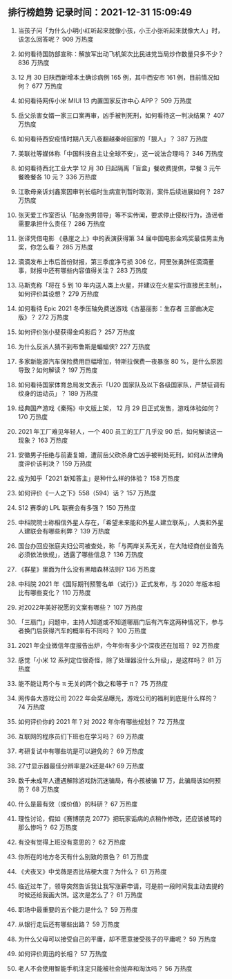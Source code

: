 
## 排行榜趋势 记录时间：2021-12-31 15:09:49
  
  1. 当孩子问「为什么小明小红听起来就像小孩，小王小张听起来就像大人」时，该怎么回答呢？ 909 万热度
    
  2. 如何看待国防部宣称：解放军出动飞机架次比民进党当局炒作数量只多不少？ 836 万热度
    
  3. 12 月 30 日陕西新增本土确诊病例 165 例，其中西安市 161 例，目前情况如何？ 677 万热度
    
  4. 如何看待网传小米 MIUI 13 内置国家反诈中心 APP？ 509 万热度
    
  5. 岳父杀害女婿一家三口案再审，凶手被判死刑，如何看待这一判决结果？ 407 万热度
    
  6. 如何看待西安疫情时期八天八夜翻越秦岭回家的「狠人」？ 387 万热度
    
  7. 美联社等媒体称「中国科技自主让全球不安」，这一说法合理吗？ 346 万热度
    
  8. 如何看待西北工业大学 12 月 30 日起隔离「盲盒」餐收费提供，早餐 3 元午餐晚餐各 10 元？ 336 万热度
    
  9. 江歌母亲诉刘鑫案因审判长临时生病宣判暂时取消，案件后续进展如何？ 287 万热度
    
  10. 张天爱工作室否认「贴身抱男领导」等不实传闻，要求停止侵权行为，造谣者需要承担什么责任？ 286 万热度
    
  11. 张译凭借电影 《悬崖之上》中的表演获得第 34 届中国电影金鸡奖最佳男主角奖，你怎么看？ 285 万热度
    
  12. 滴滴发布上市后首份财报，第三季度净亏损 306 亿，阿里张勇辞任滴滴董事，财报中还有哪些内容值得关注？ 283 万热度
    
  13. 马斯克称「将在 5 到 10 年内送人类上火星，并建议在火星实行直接民主制」，如何评价其设想？ 279 万热度
    
  14. 如何看待 Epic 2021 冬季压轴免费送游戏《古墓丽影：生存者 三部曲决定版》？ 272 万热度
    
  15. 如何评价张小斐获得金鸡影后？ 257 万热度
    
  16. 为什么反派人猜不到布鲁斯是蝙蝠侠? 227 万热度
    
  17. 多家新能源汽车保险费用巨幅增加，特斯拉保费一夜暴涨 80 %，是什么原因导致？如何解读？ 197 万热度
    
  18. 如何看待国家体育总局发文表示「U20 国家队及以下各级国家队，严禁征调有纹身的运动员」？ 189 万热度
    
  19. 经典国产游戏《秦殇》中文版上架， 12 月 29 日正式发售，游戏体验如何？ 170 万热度
    
  20. 2021 年工厂难见年轻人，一个 400 员工的工厂几乎没 90 后，如何解读这一现象？ 163 万热度
    
  21. 安徽男子拒绝与前妻复婚，遭前岳父砍杀身亡凶手被判处死刑，如何从法律角度评价该判决？ 159 万热度
    
  22. 成为知乎「2021 新知答主」是种什么样的体验？ 158 万热度
    
  23. 如何评价《一人之下》558（594）话？ 157 万热度
    
  24. S12 赛季的 LPL 联赛会有多强？ 150 万热度
    
  25. 中科院院士称相信外星人存在，「希望未来能和外星人建立联系」，人类和外星人建联会有哪些利弊？ 139 万热度
    
  26. 国台办回应张庭夫妇公司被查处，称「与两岸关系无关，在大陆经商创业首先必须依法依规」，透露了哪些信息？ 136 万热度
    
  27. 《群星》里面为什么没有黑暗森林法则? 136 万热度
    
  28. 中科院 2021 年《国际期刊预警名单（试行）》正式发布，与 2020 年版本相比有哪些变化？ 110 万热度
    
  29. 对2022年美好祝愿的文案有哪些？ 107 万热度
    
  30. 「三扇门」问题中，主持人知道或不知道哪扇门后有汽车这两种情况下，参与者换门后获得汽车的概率有不同吗？ 100 万热度
    
  31. 2021 年企业微信年度报告出炉，今年你有多少个深夜还在加班？ 92 万热度
    
  32. 感觉「小米 12 系列定位很奇怪，除了处理器没什么升级」，是这样吗？ 81 万热度
    
  33. 能不能让两个与 π 无关的两个数之和等于 π？ 75 万热度
    
  34. 网传各大游戏公司 2022 年会奖品曝光，游戏公司的福利到底是什么样的？ 74 万热度
    
  35. 如何评价你的 2021 年？对 2022 年你有哪些规划？ 72 万热度
    
  36. 互联网的程序员们下班也在学习吗？ 69 万热度
    
  37. 考研复试中有哪些坑是可以避免的？ 69 万热度
    
  38. 27寸显示器最佳分辨率是2k还是4k? 69 万热度
    
  39. 数千未成年人遭遇解除游戏防沉迷骗局，有小孩被骗 17 万，此骗局该如何预防？ 68 万热度
    
  40. 什么是最有效（或价值）的科研？ 67 万热度
    
  41. 理性讨论，假如《赛博朋克 2077》把玩家诟病的点稍作修改，还应该被骂的那么惨吗？ 62 万热度
    
  42. 有没有觉得上班没有意思的？ 62 万热度
    
  43. 你所在的地方冬天有什么别致的景色？ 61 万热度
    
  44. 《犬夜叉》中戈薇是否比桔梗大度？为什么？ 61 万热度
    
  45. 临近过年了，领导突然告诉我让我写涨薪申请，可是前一段时间我主动去提的时候还给我画大饼。这次是怎么了？ 61 万热度
    
  46. 职场中最重要的五个能力是什么？ 59 万热度
    
  47. 从银行走后还有哪些出路？ 59 万热度
    
  48. 为什么父母可以接受自己的平庸，却不愿意接受孩子的平庸呢？ 59 万热度
    
  49. 如何评价周迅的长相？ 57 万热度
    
  50. 老人不会使用智能手机注定只能被社会抛弃和淘汰吗？ 56 万热度
    
